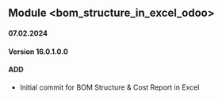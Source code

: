 ## Module <bom_structure_in_excel_odoo>

#### 07.02.2024
#### Version 16.0.1.0.0
#### ADD

- Initial commit for BOM Structure & Cost Report in Excel
